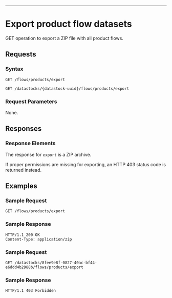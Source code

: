 ---

Export product flow datasets
============================

GET operation to export a ZIP file with all product flows.

Requests
--------

### Syntax

    GET /flows/products/export 
    
    GET /datastocks/{datastock-uuid}/flows/products/export
    
### Request Parameters

None.

Responses
---------

### Response Elements

The response for `export` is a ZIP archive. 

If proper permissions are missing for exporting, an HTTP 403 status code is returned instead.


Examples
--------

### Sample Request

    GET /flows/products/export

### Sample Response

    HTTP/1.1 200 OK
    Content-Type: application/zip

### Sample Request

    GET /datastocks/8fee9e8f-0827-40ac-bf44-e6ddd4b2988b/flows/products/export

### Sample Response

    HTTP/1.1 403 Forbidden
 
